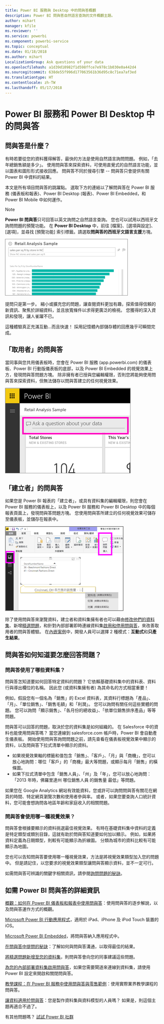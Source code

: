 ```yaml
---
title: Power BI 服務與 Desktop 中的問與答概觀
description: Power BI 問與答自然語言查詢的文件概觀主題。
author: mihart
manager: kfile
ms.reviewer: ''
ms.service: powerbi
ms.component: powerbi-service
ms.topic: conceptual
ms.date: 01/18/2018
ms.author: mihart
LocalizationGroup: Ask questions of your data
ms.openlocfilehash: a1d39d10982f1d598ffce7e978c1b030e0a442d4
ms.sourcegitcommit: 638de55f996d177063561b36d95c8c71ea7af3ed
ms.translationtype: HT
ms.contentlocale: zh-TW
ms.lasthandoff: 05/17/2018
---
```

# <a name="qa-in-power-bi-service-and-power-bi-desktop"></a>Power BI 服務和 Power BI Desktop 中的問與答
## <a name="what-is-qa"></a>問與答是什麼？
有時若要從您的資料獲得解答，最快的方法是使用自然語言詢問問題。 例如，「去年總銷售額是多少」。  使用問與答來探索資料，可使用直覺式的自然語言功能，並以圖表和圖形形式接收回應。 問與答不同於搜尋引擎 -- 問與答只會提供有關 Power BI 中資料的結果。

本文是所有項目問與答的跳躍點。 選取下方的連結以了解問與答在 Power BI 服務 (儀表板和報表)、Power BI Desktop (報表)、Power BI Embedded，和 Power BI Mobile 中如何運作。  

> [!NOTE]
> **Power BI 問與答**只可回答以英文詢問之自然語言查詢。 您也可以試用以西班牙文詢問問題的預覽功能。 在 **Power BI Desktop** 中，前往 [檔案]、[選項與設定]、[選項]，並尋找 [預覽功能] 索引標籤。請選取**問與答的西班牙文語言支援**方塊。  
>
>

![](media/power-bi-q-and-a/pbi_qa_boxsalessqft.png)

提問只是第一步。  縮小或擴充您的問題，讓查閱資料更加有趣，探索值得信賴的新資訊、聚焦於詳細資料，並且放寬條件以求得更廣泛的檢視。 您獲得的深入資訊和發現，讓人雀躍不已。

這種體驗真正充滿互動...而且快速！ 採用記憶體內部儲存體的回應幾乎可瞬間完成。

##  <a name="qa-for-consumers"></a>「取用者」的問與答
當同事與您共用儀表板時，您會在 Power BI 服務 (app.powerbi.com) 的儀表板、Power BI 行動版儀表板的底部，以及 Power BI Embedded 的視覺效果上方，發現問與答問題方塊。 除非擁有者已授與您編輯權限，否則您將能夠使用問與答來探索資料，但無法儲存以問與答建立的任何視覺效果。

![](media/power-bi-q-and-a/powerbi-qna.png)

## <a name="qa-for-creators"></a>「建立者」的問與答
如果您是 Power BI 報表的「建立者」，或具有資料集的編輯權限，則您會在 Power BI 服務的儀表板上，以及 Power BI 服務和 Power BI Desktop 中的每個報表頁面上，發現問與答問題方塊。 您使用問與答所建立的任何視覺效果可儲存至儀表板，並儲存在報表中。

![](media/power-bi-q-and-a/power-bi-desktop.png)

除了使用問與答來瀏覽資料，建立者和資料集擁有者也可以藉由[修改他們的資料集](service-prepare-data-for-q-and-a.md)、新增[精選問題](service-q-and-a-create-featured-questions.md)，和針對內部部署即時連線資料集[啟用和停用問與答](service-q-and-a-direct-query.md)，來改善取用者的問與答體驗。 在[內嵌案例](developer/qanda.md)中，開發人員可以選擇 2 種模式：**互動式**和**只產生結果**。

## <a name="how-does-qa-know-how-to-answer-questions"></a>問與答如何知道要怎麼回答問題？
### <a name="which-datasets-does-qa-use"></a>問與答使用了哪些資料集？
問與答怎知道要如何回答特定資料的問題？ 它依賴基礎資料集中的資料表、資料行與導出欄位的名稱。 因此您 (或資料集擁有者) 為其命名的方式相當重要！

例如，假設您有一個名為「銷售」的 Excel 資料表，其資料行標題為「產品」、「月」、「單位銷售」、「銷售毛額」和「利潤」。 您可以詢問有關任何這些實體的問題。  您可以詢問「顯示銷售」、「各月份的總收益」、「依單位銷售排序產品」等等問題。

問與答可以回答的問題，取決於您的資料集是如何組織的。 在 Salesforce 中的資料也能使用問與答嗎？ 當您連線到 salesforce.com 帳戶時，Power BI 會自動產生儀表板。  開始使用問與答詢問問題之前，請先查看在儀表板視覺效果中顯示的資料，以及問與答下拉式清單中顯示的資料。

* 如果視覺效果軸的標籤和值包含「銷售」、「客戶」、「月」與「商機」，您可以放心地詢問：哪位「客戶」的「商機」最大等問題，或顯示每月「銷售」的橫條圖。
* 如果下拉式清單中包含「銷售人員」、「州」及「年」，您可以放心地詢問：「2013  年時，佛羅里達州  哪位銷售人員  的銷售量 最低」等問題。

如果您在 Google Analytics 網站有效能資料，您或許可以詢問問與答有關花在網頁的時間、特定網頁瀏覽次數和使用者參與率。 或者，如果您要查詢人口統計資料，您可能會想詢問各地區年齡和家庭收入的相關問題。

### <a name="which-visualization-does-qa-use"></a>問與答會使用哪一種視覺效果？
問與答會根據要顯示的資料挑選最佳視覺效果。 有時在基礎資料集中資料的定義是特定類型或類別目錄，這就有助於問與答知道要如何加以顯示。 例如，如果將資料定義為日期類型，則較有可能顯示為折線圖。 分類為城市的資料比較有可能顯示為地圖。

您也可以告知問與答要使用哪一種視覺效果，方法是將視覺效果類型加入您的問題中。 但是請記住，以您要求的視覺效果類型讓問與答顯示資料，並不一定可行。

如需問與答可辨識的關鍵字相關資訊，請參閱[詢問問題的秘訣](service-q-and-a-tips.md)。


## <a name="for-more-details-about-power-bi-qa"></a>如需 Power BI 問與答的詳細資訊
[概觀：如何在 Power BI 儀表板和報表中使用問與答](power-bi-tutorial-q-and-a.md)：使用問與答的逐步解說，以及問與答運作方式的概觀。

[Microsoft Power BI 行動應用程式](mobile-apps-ios-qna.md)，適用於 iPad、iPhone 及 iPod Touch 裝置的 iOS。

[Microsoft Power BI Embedded](developer/qanda.md)，將問與答納入應用程式中。

[在問與答中提問的秘訣](service-q-and-a-tips.md)：了解如何與問與答溝通，以取得最佳的結果。

[將精選問題新增至您的資料集](service-q-and-a-create-featured-questions.md)，則問與答會向您的同事建議這些問題。

[為您的內部部署資料集啟用問與答](service-q-and-a-direct-query.md)，如果您需要閘道來連線到資料集，請使用 Power BI 設定來開啟和關閉問與答。

[教學課程：在 Power BI 服務中使用問與答與零售範例](power-bi-visualization-introduction-to-q-and-a.md)：使用實際業界教學課程的問與答。

[讓資料適用於問與答](service-prepare-data-for-q-and-a.md)：您是製作資料集與資料模型的人員嗎？  如果是，則這個主題再適合不過了。

有其他問題嗎？ [試試 Power BI 社群](http://community.powerbi.com/)
